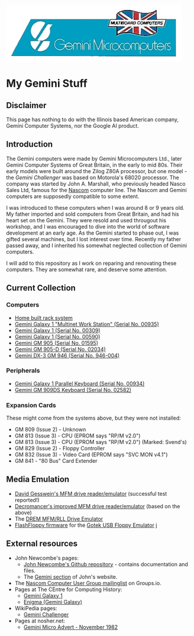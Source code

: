 ![Gamini Microcomputers logo](./Assets/gemini-microcomputers-logo.png "Gemini Microcomputers")

# My Gemini Stuff

## Disclaimer

This page has nothing to do with the Illinois based American company, Gemini Computer Systems, nor the Google AI product.

## Introduction

The Gemini computers were made by Gemini Microcomputers Ltd., later Gemini Computer Systems of Great Britain, in the early to mid 80s. Their early models were built around the Zilog Z80A processor, but one model - the *Gemini Challenger* was based on Motorola's 68020 processor. The company was started by John A. Marshall, who previously headed Nasco Sales Ltd, famous for the  [Nascom](https://en.wikipedia.org/wiki/Nascom) computer line. The Nascom and Gemini computers are supposedly compatible to some extent.

I was introduced to these computers when I was around 8 or 9 years old. My father imported and sold computers from Great Britain, and had his heart set on the Gemini. They were resold and used througout his workshop, and I was encouraged to dive into the world of software development at an early age. As the Gemini started to phase out, I was gifted several machines, but I lost interest over time. Recently my father passed away, and I inherited his somewhat neglected collection of Gemini computers.

I will add to this repository as I work on reparing and renovating these computers. They are somewhat rare, and deserve some attention.

## Current Collection

### Computers

* [Home built rack system](./Computers/Rack/)
* [Gemini Galaxy 1 "Multinet Work Station" (Serial No. 00935)](./Computers/Gemini-Galaxy-1-00935/)
* [Gemini Galaxy 1 (Serial No. 00309)](./Computers/Gemini-Galaxy-1-00309/)
* [Gemini Galaxy 1 (Serial No. 00590)](./Computers/Gemini-Galaxy-1-00590/)
* [Gemini GM 905 (Serial No. 01595)](./Computers/Gemini-GM905-01595/)
* [Gemini GM 905-D (Serial No. 02034)](./Computers/Gemini-GM905-D-02034/)
* [Gemini DX-3 GM 946 (Serial No. 946-004)](./Computers/Gemini-DX3-GM946-004/)

### Peripherals

* [Gemini Galaxy 1 Parallel Keyboard (Serial No. 00934)](./Peripherals/Gemini-Galaxy-1-Keyboard-00934/)
* [Gemini GM 909DS Keyboard (Serial No. 02582)](./Peripherals/Gemini-Keyboard-GM909DS-02582/)

### Expansion Cards

These might come from the systems above, but they were not installed:

* GM 809 (Issue 2) - Unknown
* GM 813 (Issue 3) - CPU (EPROM says "RP/M v2.0")
* GM 813 (Issue 3) - CPU (EPROM says "RP/M v2.0") (Marked:  Svend's)
* GM 829 (Issue 2) - Floppy Controller
* GM 832 (Issue 3) - Video Card (EPROM says "SVC MON v4.1")
* GM 841 - "80 Bus" Card Extender

## Media Emulation

* [David Gesswein's MFM drive reader/emulator](https://www.pdp8online.com/mfm/) (successful test reported!)
* [Decromancer's improved MFM drive reader/emulator](https://decromancer.ca/mfm-emulator/) (based on the above)
* The [DREM MFM/RLL Drive Emulator](https://www.drem.info/)
* [FlashFloppy firmware](https://github.com/keirf/flashfloppy) for the [Gotek USB Floppy Emulator](https://www.gotekemulator.com/)
j 
## External resources

* John Newcombe's pages:
  * [John Newcombe's Github repository](https://github.com/johnnewcombe/gemini/) - contains documentation and files.
  * The [Gemini section](https://glasstty.com/gemini-80-bus-resource/) of John's website.
* The [Nascom Computer User Group mailinglist](https://groups.io/g/Nascom-Computers) on Groups.io.
* Pages at The CEntre for Computing History:
  * [Gemini Galaxy 1](https://www.computinghistory.org.uk/det/11357/Galaxy-1/)
  * [Enigma (Gemini Galaxy)](https://www.computinghistory.org.uk/sec/4926/Enigma-(Gemini-Galaxy)/)
* WikiPedia pages:
  * [Gemini Challenger](https://en.wikipedia.org/wiki/Gemini_Challenger)
* Pages at nosher.net:
  * [Gemini Micro Advert - November 1982](https://nosher.net/archives/computers/gemini1_percw_nov82)